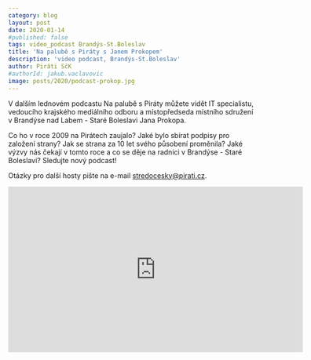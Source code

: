 ```yaml
---
category: blog
layout: post
date: 2020-01-14
#published: false
tags: video_podcast Brandýs-St.Boleslav
title: 'Na palubě s Piráty s Janem Prokopem'
description: 'video podcast, Brandýs-St.Boleslav'
author: Piráti SčK
#authorId: jakub.vaclavovic
image: posts/2020/podcast-prokop.jpg
---
```

V dalším lednovém podcastu Na palubě s Piráty můžete vidět IT specialistu, vedoucího krajského mediálního odboru a místopředseda místního sdružení v Brandýse nad Labem - Staré Boleslavi Jana Prokopa.

Co ho v roce 2009 na Pirátech zaujalo? Jaké bylo sbírat podpisy pro založení strany? Jak se strana za 10 let svého působení proměnila? Jaké výzvy nás čekají v tomto roce a co se děje na radnici v Brandýse - Staré Boleslavi? Sledujte nový podcast!

Otázky pro další hosty pište na e-mail stredocesky@pirati.cz.

<iframe width="600" height="338" src="https://www.youtube.com/embed/y2xwH-uZSwY" frameborder="0" allow="accelerometer; autoplay; encrypted-media; gyroscope; picture-in-picture" allowfullscreen></iframe>
